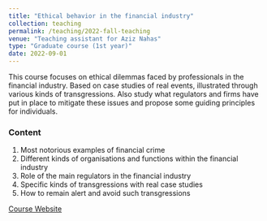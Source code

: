 ```yaml
---
title: "Ethical behavior in the financial industry"
collection: teaching
permalink: /teaching/2022-fall-teaching
venue: "Teaching assistant for Aziz Nahas"
type: "Graduate course (1st year)"
date: 2022-09-01
---
```



This course focuses on ethical dilemmas faced by professionals in the financial industry. Based on case studies of real events, illustrated through various kinds of transgressions. Also study what regulators and firms have put in place to mitigate these issues and propose some guiding principles for individuals.

### Content
1. Most notorious examples of financial crime
2. Different kinds of organisations and functions within the financial industry
3. Role of the main regulators in the financial industry
4. Specific kinds of transgressions with real case studies
5. How to remain alert and avoid such transgressions


[Course Website](https://edu.epfl.ch/coursebook/fr/ethical-behavior-in-the-financial-industry-FIN-419)